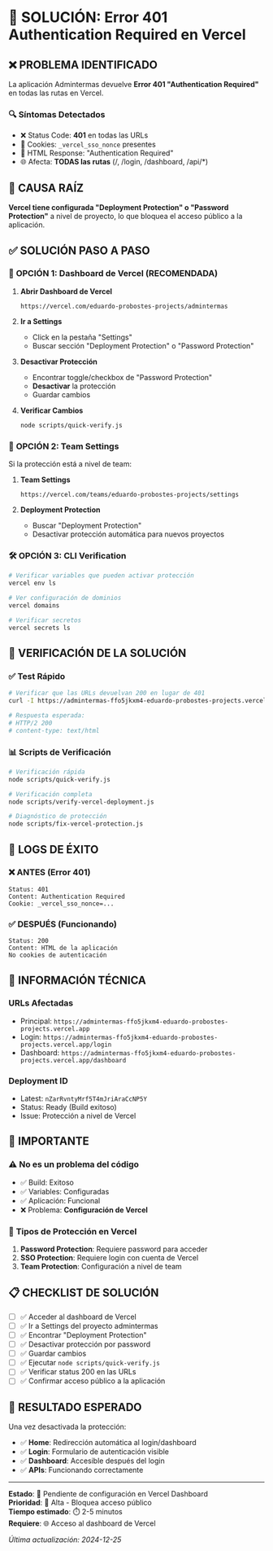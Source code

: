 # 🔐 SOLUCIÓN: Error 401 Authentication Required en Vercel

## ❌ **PROBLEMA IDENTIFICADO**

La aplicación Admintermas devuelve **Error 401 "Authentication Required"** en todas las rutas en Vercel.

### 🔍 **Síntomas Detectados**
- ❌ Status Code: **401** en todas las URLs
- 🍪 Cookies: `_vercel_sso_nonce` presentes
- 📄 HTML Response: "Authentication Required"
- 🌐 Afecta: **TODAS las rutas** (/, /login, /dashboard, /api/*)

## 🎯 **CAUSA RAÍZ**

**Vercel tiene configurada "Deployment Protection" o "Password Protection"** a nivel de proyecto, lo que bloquea el acceso público a la aplicación.

## ✅ **SOLUCIÓN PASO A PASO**

### 🚀 **OPCIÓN 1: Dashboard de Vercel (RECOMENDADA)**

1. **Abrir Dashboard de Vercel**
   ```
   https://vercel.com/eduardo-probostes-projects/admintermas
   ```

2. **Ir a Settings**
   - Click en la pestaña "Settings"
   - Buscar sección "Deployment Protection" o "Password Protection"

3. **Desactivar Protección**
   - Encontrar toggle/checkbox de "Password Protection"
   - **Desactivar** la protección
   - Guardar cambios

4. **Verificar Cambios**
   ```bash
   node scripts/quick-verify.js
   ```

### 🔧 **OPCIÓN 2: Team Settings**

Si la protección está a nivel de team:

1. **Team Settings**
   ```
   https://vercel.com/teams/eduardo-probostes-projects/settings
   ```

2. **Deployment Protection**
   - Buscar "Deployment Protection"
   - Desactivar protección automática para nuevos proyectos

### 🛠 **OPCIÓN 3: CLI Verification**

```bash
# Verificar variables que pueden activar protección
vercel env ls

# Ver configuración de dominios
vercel domains

# Verificar secretos
vercel secrets ls
```

## 🧪 **VERIFICACIÓN DE LA SOLUCIÓN**

### ✅ **Test Rápido**
```bash
# Verificar que las URLs devuelvan 200 en lugar de 401
curl -I https://admintermas-ffo5jkxm4-eduardo-probostes-projects.vercel.app

# Respuesta esperada:
# HTTP/2 200
# content-type: text/html
```

### 📊 **Scripts de Verificación**
```bash
# Verificación rápida
node scripts/quick-verify.js

# Verificación completa  
node scripts/verify-vercel-deployment.js

# Diagnóstico de protección
node scripts/fix-vercel-protection.js
```

## 📝 **LOGS DE ÉXITO**

### ❌ **ANTES (Error 401)**
```
Status: 401
Content: Authentication Required
Cookie: _vercel_sso_nonce=...
```

### ✅ **DESPUÉS (Funcionando)**
```
Status: 200
Content: HTML de la aplicación
No cookies de autenticación
```

## 🎯 **INFORMACIÓN TÉCNICA**

### **URLs Afectadas**
- Principal: `https://admintermas-ffo5jkxm4-eduardo-probostes-projects.vercel.app`
- Login: `https://admintermas-ffo5jkxm4-eduardo-probostes-projects.vercel.app/login`
- Dashboard: `https://admintermas-ffo5jkxm4-eduardo-probostes-projects.vercel.app/dashboard`

### **Deployment ID**
- Latest: `nZarRvntyMrf5T4mJriAraCcNP5Y`
- Status: Ready (Build exitoso)
- Issue: Protección a nivel de Vercel

## 🚨 **IMPORTANTE**

### ⚠️ **No es un problema del código**
- ✅ Build: Exitoso
- ✅ Variables: Configuradas
- ✅ Aplicación: Funcional
- ❌ Problema: **Configuración de Vercel**

### 🔐 **Tipos de Protección en Vercel**
1. **Password Protection**: Requiere password para acceder
2. **SSO Protection**: Requiere login con cuenta de Vercel
3. **Team Protection**: Configuración a nivel de team

## 📋 **CHECKLIST DE SOLUCIÓN**

- [ ] ✅ Acceder al dashboard de Vercel
- [ ] ✅ Ir a Settings del proyecto admintermas
- [ ] ✅ Encontrar "Deployment Protection"
- [ ] ✅ Desactivar protección por password
- [ ] ✅ Guardar cambios
- [ ] ✅ Ejecutar `node scripts/quick-verify.js`
- [ ] ✅ Verificar status 200 en las URLs
- [ ] ✅ Confirmar acceso público a la aplicación

## 🎉 **RESULTADO ESPERADO**

Una vez desactivada la protección:
- ✅ **Home**: Redirección automática al login/dashboard
- ✅ **Login**: Formulario de autenticación visible
- ✅ **Dashboard**: Accesible después del login
- ✅ **APIs**: Funcionando correctamente

---

**Estado**: 🔧 Pendiente de configuración en Vercel Dashboard  
**Prioridad**: 🔴 Alta - Bloquea acceso público  
**Tiempo estimado**: ⏱️ 2-5 minutos  
**Requiere**: 🌐 Acceso al dashboard de Vercel

*Última actualización: 2024-12-25* 